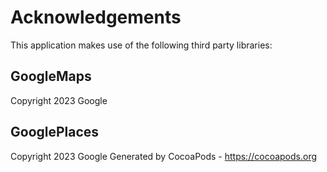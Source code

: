 # Acknowledgements
This application makes use of the following third party libraries:

## GoogleMaps

Copyright 2023 Google

## GooglePlaces

Copyright 2023 Google
Generated by CocoaPods - https://cocoapods.org
